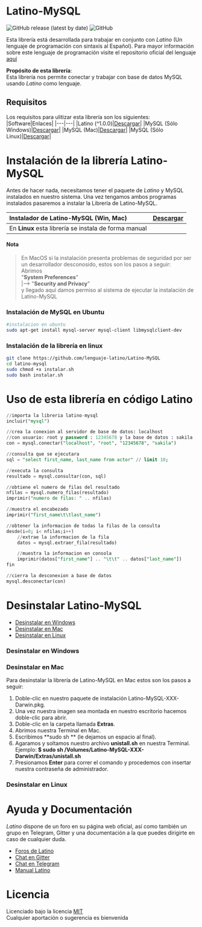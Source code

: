 # Latino-MySQL
![GitHub release (latest by date)](https://img.shields.io/github/v/release/MelvinG24/Latino-MySQL)
![GitHub](https://img.shields.io/github/license/MelvinG24/Latino-MySQL)

Esta librería está desarrollada para trabajar en conjunto con *Latino* (Un lenguaje de programación con sintaxis al Español). Para mayor información sobre este lenguaje de programación visite el repositorio oficial del lenguaje [aquí](https://github.com/lenguaje-latino/Latino/)

**Propósito de esta librería**:<br/>
Esta librería nos permite conectar y trabajar con base de datos MySQL usando *Latino* como lenguaje.

## Requisitos
Los requisitos para ulitizar esta librería son los siguientes: 
|Software|Enlaces|
|---|---|
|Latino (^1.0.0)|[Descargar](https://github.com/lenguaje-latino/Latino/releases)|
|MySQL (Sólo Windows)|[Descargar](https://dev.mysql.com/downloads/windows/installer/)|
|MySQL (Mac)|[Descargar](https://dev.mysql.com/downloads/mysql/)|
|MySQL (Sólo Linux)|[Descargar](https://dev.mysql.com/doc/refman/8.0/en/linux-installation.html)|

# Instalación de la librería Latino-MySQL
Antes de hacer nada, necesitamos tener el paquete de *Latino* y MySQL instalados en nuestro sistema. Una vez tengamos ambos programas instalados pasaremos a instalar la Librería de Latino-MySQL.

|Instalador de Latino-MySQL (Win, Mac)|[Descargar](https://github.com/MelvinG24/Latino-MySQL/releases)|
|:---|---|
|En **Linux** esta librería se instala de forma manual||

#### Nota
> En MacOS si la instalación presenta problemas de seguridad por ser un desarrollador desconosido, estos son los pasos a seguir:<br/>
> Abrimos<br/>
> "**System Preferences**"<br/>
> |--> "**Security and Privacy**"</br>
> y llegado aquí damos permiso al sistema de ejecutar la instalación de Latino-MySQL

### Instalación de MySQL en Ubuntu
```bash
#instalacion en ubuntu
sudo apt-get install mysql-server mysql-client libmysqlclient-dev
```
### Instalación de la librería en linux
```bash
git clone https://github.com/lenguaje-latino/Latino-MySQL
cd latino-mysql
sudo chmod +x instalar.sh
sudo bash instalar.sh
```

# Uso de esta librería en código Latino
```sql
//importa la libreria latino-mysql
incluir("mysql")

//crea la conexion al servidor de base de datos: localhost
//con usuario: root y password : 12345678 y la base de datos : sakila
con = mysql.conectar("localhost", "root", "12345678", "sakila")

//consulta que se ejecutara
sql = "select first_name, last_name from actor"	// limit 10;

//executa la consulta
resultado = mysql.consultar(con, sql)

//obtiene el numero de filas del resultado
nfilas = mysql.numero_filas(resultado)
imprimir("numero de filas: " .. nfilas)

//muestra el encabezado
imprimir("first_name\t\tlast_name")

//obtener la informacion de todas la filas de la consulta
desde(i=0; i< nfilas;i++)
	//extrae la informacion de la fila
	datos = mysql.extraer_fila(resultado)

	//muestra la informacion en consola
	imprimir(datos["first_name"] .. "\t\t" .. datos["last_name"])
fin

//cierra la desconexion a base de datos
mysql.desconectar(con)
```
# Desinstalar Latino-MySQL
* [Desinstalar en Windows](#desWin)
* [Desinstalar en Mac](#desMac)
* [Desinstalar en Linux](#desLx)

<a name="desWin"></a>
### Desinstalar en Windows

<a name="desMac"></a>
### Desinstalar en Mac
Para desinstalar la librería de Latino-MySQL en Mac estos son los pasos a seguir:
1. Doble-clic en nuestro paquete de instalación Latino-MySQL-XXX-Darwin.pkg.
2. Una vez nuestra imagen sea montada en nuestro escritorio hacemos doble-clic para abrir.
3. Doble-clic en la carpeta llamada **Extras**.
4. Abrimos nuestra Terminal en Mac.
5. Escribimos **sudo sh ** (le dejamos un espacio al final).
6. Agaramos y soltamos nuestro archivo **unistall.sh** en nuestra Terminal.
    Ejemplo:
	    **$ sudo sh /Volumes/Latino-MySQL-XXX-Darwin/Extras/unistall.sh**
7. Presionamos **Enter** para correr el comando y procedemos con insertar nuestra contraseña de administrador.

<a name="desLx"></a>
### Desinstalar en Linux

# Ayuda y Documentación
*Latino* dispone de un foro en su página web oficial, así como también un grupo en Telegram, Gitter y una documentación a la que puedes dirigirte en caso de cualquier duda.
- [Foros de Latino](http://lenguaje-latino.org/foro/)
- [Chat en Gitter](https://gitter.im/primitivorm/latino?utm_source=badge&utm_medium=badge&utm_campaign=pr-badge&utm_content=badge)
- [Chat en Telegram](https://t.me/joinchat/AAAAAD6l6_qIgQAAgu9DVQ)
- [Manual Latino](https://manuallatino.blogspot.com)

# Licencia
Licenciado bajo la licencia [MIT](https://github.com/MelvinG24/Latino-MySQL/blob/master/LICENSE)<br/>
Cualquier aportación o sugerencia es bienvenida
